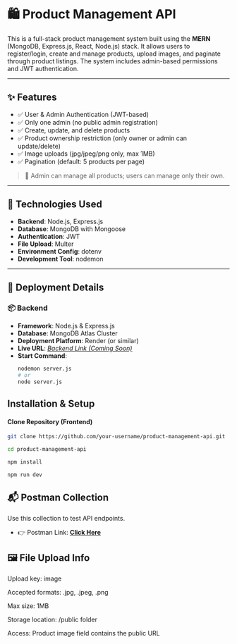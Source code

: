 # 🛍️ Product Management API

This is a full-stack product management system built using the **MERN** (MongoDB, Express.js, React, Node.js) stack. It allows users to register/login, create and manage products, upload images, and paginate through product listings. The system includes admin-based permissions and JWT authentication.

---

## ✨ Features

- ✅ User & Admin Authentication (JWT-based)
- ✅ Only one admin (no public admin registration)
- ✅ Create, update, and delete products
- ✅ Product ownership restriction (only owner or admin can update/delete)
- ✅ Image uploads (jpg/jpeg/png only, max 1MB)
- ✅ Pagination (default: 5 products per page)

> 🔐 Admin can manage all products; users can manage only their own.

---

## 🧠 Technologies Used

- **Backend**: Node.js, Express.js
- **Database**: MongoDB with Mongoose
- **Authentication**: JWT
- **File Upload**: Multer
- **Environment Config**: dotenv
- **Development Tool**: nodemon

---

## 🚀 Deployment Details

### 📦 Backend

- **Framework**: Node.js & Express.js
- **Database**: MongoDB Atlas Cluster
- **Deployment Platform**: Render (or similar)
- **Live URL**: _[Backend Link (Coming Soon)](#)_
- **Start Command**: 
  ```bash
  nodemon server.js
  # or
  node server.js

## Installation & Setup
#### Clone Repository (Frontend)
```sh
git clone https://github.com/your-username/product-management-api.git

cd product-management-api

npm install

npm run dev

```
## 📬 Postman Collection
Use this collection to test API endpoints.
- 👉 Postman Link: **[Click Here](https://news-hub-backend.onrender.com)**

##  🖼️ File Upload Info
Upload key: image

Accepted formats: .jpg, .jpeg, .png

Max size: 1MB

Storage location: /public folder

Access: Product image field contains the public URL
